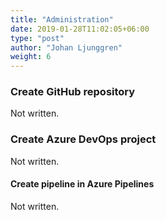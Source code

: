 ```yaml
---
title: "Administration"
date: 2019-01-28T11:02:05+06:00
type: "post"
author: "Johan Ljunggren"
weight: 6
---
```


### Create GitHub repository

Not written.

### Create Azure DevOps project

Not written.

#### Create pipeline in Azure Pipelines

Not written.
